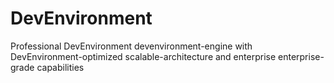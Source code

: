 # DevEnvironment
Professional DevEnvironment devenvironment-engine with DevEnvironment-optimized scalable-architecture and enterprise enterprise-grade capabilities
